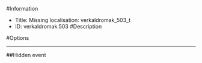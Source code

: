 #Information
 - Title: Missing localisation: verkaldromak_503_t
 - ID: verkaldromak.503
#Description

#Options

___
##Hidden event
